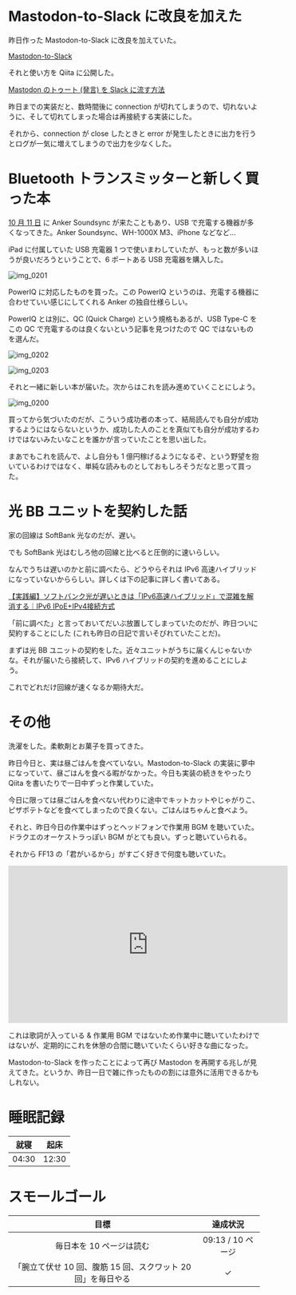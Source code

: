 # Mastodon-to-Slack に改良を加えた
昨日作った Mastodon-to-Slack に改良を加えていた。

[Mastodon-to-Slack](https://github.com/noraworld/mastodon-to-slack)

それと使い方を Qiita に公開した。

[Mastodon のトゥート (発言) を Slack に流す方法](https://qiita.com/noraworld/items/54f37a1b6d5a7d8c60dc)

昨日までの実装だと、数時間後に connection が切れてしまうので、切れないように、そして切れてしまった場合は再接続する実装にした。

それから、connection が close したときと error が発生したときに出力を行うとログが一気に増えてしまうので出力を少なくした。

# Bluetooth トランスミッターと新しく買った本
[10 月 11 日](/2018/10/11) に Anker Soundsync が来たこともあり、USB で充電する機器が多くなってきた。Anker Soundsync、WH-1000X M3、iPhone などなど...

iPad に付属していた USB 充電器 1 つで使いまわしていたが、もっと数が多いほうが良いだろうということで、6 ポートある USB 充電器を購入した。

![img_0201](/images/2018/10/img_0201.jpg)

PowerIQ に対応したものを買った。この PowerIQ というのは、充電する機器に合わせていい感じにしてくれる Anker の独自仕様らしい。

PowerIQ とは別に、QC (Quick Charge) という規格もあるが、USB Type-C をこの QC で充電するのは良くないという記事を見つけたので QC ではないものを選んだ。

![img_0202](/images/2018/10/img_0202.jpg)

![img_0203](/images/2018/10/img_0203.jpg)

それと一緒に新しい本が届いた。次からはこれを読み進めていくことにしよう。

![img_0200](/images/2018/10/img_0200.jpg)

買ってから気づいたのだが、こういう成功者の本って、結局読んでも自分が成功するようにはならないというか、成功した人のことを真似ても自分が成功するわけではないみたいなことを誰かが言っていたことを思い出した。

まあでもこれを読んで、よし自分も 1 億円稼げるようになるぞ、という野望を抱いているわけではなく、単純な読みものとしておもしろそうだなと思って買った。

# 光 BB ユニットを契約した話
家の回線は SoftBank 光なのだが、遅い。

でも SoftBank 光はむしろ他の回線と比べると圧倒的に速いらしい。

なんでうちは遅いのかと前に調べたら、どうやらそれは IPv6 高速ハイブリッドになっていないかららしい。詳しくは下の記事に詳しく書いてある。

[【実践編】ソフトバンク光が遅いときは「IPv6高速ハイブリッド」で混雑を解消する｜IPv6 IPoE+IPv4接続方式](https://www.odorikoblog.net/entry/hybrid/)

「前に調べた」と言っておいてだいぶ放置してしまっていたのだが、昨日ついに契約することにした (これも昨日の日記で言いそびれていたことだ)。

まずは光 BB ユニットの契約をした。近々ユニットがうちに届くんじゃないかな。それが届いたら接続して、IPv6 ハイブリッドの契約を進めることにしよう。

これでどれだけ回線が速くなるか期待大だ。

# その他
洗濯をした。柔軟剤とお菓子を買ってきた。

昨日今日と、実は昼ごはんを食べていない。Mastodon-to-Slack の実装に夢中になっていて、昼ごはんを食べる暇がなかった。今日も実装の続きをやったり Qiita を書いたりで一日中ずっと作業していた。

今日に限っては昼ごはんを食べない代わりに途中でキットカットやじゃがりこ、ピザポテトなどを食べてしまったので良くない。ごはんはちゃんと食べよう。

それと、昨日今日の作業中はずっとヘッドフォンで作業用 BGM を聴いていた。ドラクエのオーケストラっぽい BGM がとても良い。ずっと聴いていられる。

それから FF13 の「君がいるから」がすごく好きで何度も聴いていた。

<iframe width="560" height="315" src="https://www.youtube-nocookie.com/embed/33FLRNcbdeA?rel=0&amp;showinfo=0" frameborder="0" allow="autoplay; encrypted-media" allowfullscreen></iframe>

これは歌詞が入っている & 作業用 BGM ではないため作業中に聴いていたわけではないが、定期的にこれを休憩の合間に聴いていたくらい好きな曲になった。

Mastodon-to-Slack を作ったことによって再び Mastodon を再開する兆しが見えてきた。というか、昨日一日で雑に作ったものの割には意外に活用できるかもしれない。

# 睡眠記録
| 就寝 | 起床 |
|:---:|:---:|
| 04:30 | 12:30 |

# スモールゴール
| 目標 | 達成状況 |
|:---:|:---:|
| 毎日本を 10 ページは読む | 09:13 / 10 ページ |
| 「腕立て伏せ 10 回、腹筋 15 回、スクワット 20 回」を毎日やる | ✓ |
